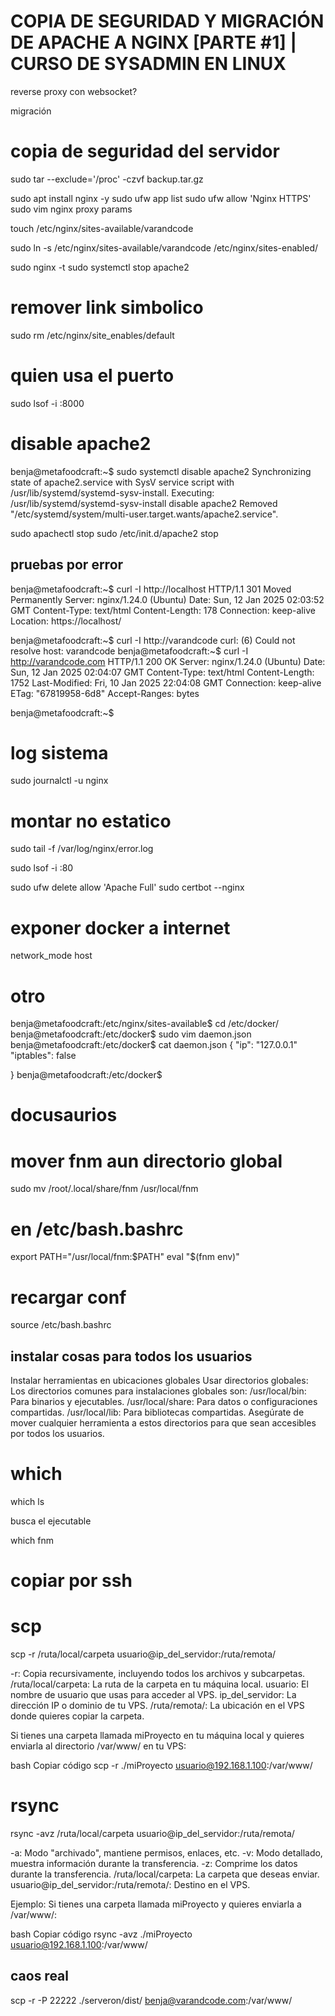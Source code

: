 # COPIA DE SEGURIDAD Y MIGRACIÓN DE APACHE A NGINX [PARTE #1] | CURSO DE SYSADMIN EN LINUX


reverse proxy con websocket?

migración

# copia de seguridad del servidor

sudo tar --exclude='/proc' -czvf backup.tar.gz 


sudo apt install nginx -y
sudo ufw app list
sudo ufw allow 'Nginx HTTPS'
sudo vim nginx proxy params

touch /etc/nginx/sites-available/varandcode

sudo ln -s /etc/nginx/sites-available/varandcode /etc/nginx/sites-enabled/

sudo nginx -t
 sudo systemctl stop apache2

 # remover link simbolico

 sudo rm /etc/nginx/site_enables/default


 # quien usa el puerto 

 sudo lsof -i :8000

# disable apache2

 benja@metafoodcraft:~$  sudo systemctl disable apache2
Synchronizing state of apache2.service with SysV service script with /usr/lib/systemd/systemd-sysv-install.
Executing: /usr/lib/systemd/systemd-sysv-install disable apache2
Removed "/etc/systemd/system/multi-user.target.wants/apache2.service".

sudo apachectl stop
sudo /etc/init.d/apache2 stop


## pruebas por error

benja@metafoodcraft:~$ curl -I http://localhost
HTTP/1.1 301 Moved Permanently
Server: nginx/1.24.0 (Ubuntu)
Date: Sun, 12 Jan 2025 02:03:52 GMT
Content-Type: text/html
Content-Length: 178
Connection: keep-alive
Location: https://localhost/

benja@metafoodcraft:~$ curl -I http://varandcode
curl: (6) Could not resolve host: varandcode
benja@metafoodcraft:~$ curl -I http://varandcode.com
HTTP/1.1 200 OK
Server: nginx/1.24.0 (Ubuntu)
Date: Sun, 12 Jan 2025 02:04:07 GMT
Content-Type: text/html
Content-Length: 1752
Last-Modified: Fri, 10 Jan 2025 22:04:08 GMT
Connection: keep-alive
ETag: "67819958-6d8"
Accept-Ranges: bytes

benja@metafoodcraft:~$


# log sistema
sudo journalctl -u nginx


# montar no estatico

sudo tail -f /var/log/nginx/error.log

sudo lsof -i :80




sudo ufw delete allow 'Apache Full'
sudo certbot --nginx 

# exponer docker a internet

network_mode host


# otro 

benja@metafoodcraft:/etc/nginx/sites-available$ cd /etc/docker/
benja@metafoodcraft:/etc/docker$ sudo vim daemon.json
benja@metafoodcraft:/etc/docker$ cat daemon.json
{
        "ip": "127.0.0.1"
        "iptables": false

}
benja@metafoodcraft:/etc/docker$


# docusaurios

# mover fnm  aun directorio global

sudo mv /root/.local/share/fnm /usr/local/fnm


# en /etc/bash.bashrc

export PATH="/usr/local/fnm:$PATH"
eval "$(fnm env)"

# recargar conf

source /etc/bash.bashrc


## instalar cosas para todos los usuarios

Instalar herramientas en ubicaciones globales
Usar directorios globales: Los directorios comunes para instalaciones globales son:
/usr/local/bin: Para binarios y ejecutables.
/usr/local/share: Para datos o configuraciones compartidas.
/usr/local/lib: Para bibliotecas compartidas.
Asegúrate de mover cualquier herramienta a estos directorios para que sean accesibles por todos los usuarios.

# which 

which ls

busca el ejecutable

which fnm


# copiar por ssh

# scp

scp -r /ruta/local/carpeta usuario@ip_del_servidor:/ruta/remota/

-r: Copia recursivamente, incluyendo todos los archivos y subcarpetas.
/ruta/local/carpeta: La ruta de la carpeta en tu máquina local.
usuario: El nombre de usuario que usas para acceder al VPS.
ip_del_servidor: La dirección IP o dominio de tu VPS.
/ruta/remota/: La ubicación en el VPS donde quieres copiar la carpeta.

Si tienes una carpeta llamada miProyecto en tu máquina local y quieres enviarla al directorio /var/www/ en tu VPS:

bash
Copiar código
scp -r ./miProyecto usuario@192.168.1.100:/var/www/


# rsync 

rsync -avz /ruta/local/carpeta usuario@ip_del_servidor:/ruta/remota/

-a: Modo "archivado", mantiene permisos, enlaces, etc.
-v: Modo detallado, muestra información durante la transferencia.
-z: Comprime los datos durante la transferencia.
/ruta/local/carpeta: La carpeta que deseas enviar.
usuario@ip_del_servidor:/ruta/remota/: Destino en el VPS.


Ejemplo:
Si tienes una carpeta llamada miProyecto y quieres enviarla a /var/www/:

bash
Copiar código
rsync -avz ./miProyecto usuario@192.168.1.100:/var/www/


## caos real 

scp -r -P 22222 ./serveron/dist/ benja@varandcode.com:/var/www/
